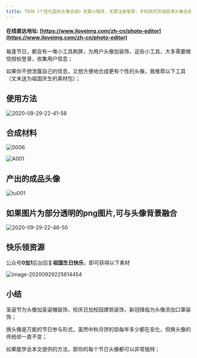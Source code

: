 ```yaml
---
title: T036《个性化国庆头像合成》无需小程序，无需注册登录，手机网页完成超清头像合成
---
```


####  在线直达地址: [https://www.iloveimg.com/zh-cn/photo-editor](https://www.iloveimg.com/zh-cn/photo-editor)



每逢节日，都会有一堆小工具刷屏，为用户头像加装饰，这些小工具，大多需要微信授权登录，收集用户信息；

如果你不想泄露自己的信息，又想方便地合成更有个性的头像，我推荐以下工具（文末送为祖国庆生的素材包）；



## 使用方法



![2020-09-29-22-41-58](https://www.v2fy.com/asset/0i/OnlineToolsBook/OnlineToolsBookMD/T036-photo-editor-2020-09-29.assets/2020-09-29-22-41-58.gif)

## 合成材料

![0006](https://www.v2fy.com/asset/0i/OnlineToolsBook/OnlineToolsBookMD/T036-photo-editor-2020-09-29.assets/0006.png)





![A001](https://www.v2fy.com/asset/0i/OnlineToolsBook/OnlineToolsBookMD/T036-photo-editor-2020-09-29.assets/A001.jpg)

## 产出的成品头像



![tu001](https://www.v2fy.com/asset/0i/OnlineToolsBook/OnlineToolsBookMD/T036-photo-editor-2020-09-29.assets/tu001.png)



## 如果图片为部分透明的png图片,可与头像背景融合



![2020-09-29-22-46-50](https://www.v2fy.com/asset/0i/OnlineToolsBook/OnlineToolsBookMD/T036-photo-editor-2020-09-29.assets/2020-09-29-22-46-50.gif)



## 快乐领资源



公众号**0加1**后台回复**祖国生日快乐**，即可获得以下素材

![image-20200929225614454](https://www.v2fy.com/asset/0i/OnlineToolsBook/OnlineToolsBookMD/T036-photo-editor-2020-09-29.assets/image-20200929225614454.png)

## 小结



圣诞节为头像加圣诞帽装饰，校庆日加校园建筑装饰，新冠降临为头像添加口罩装饰；

换头像是万能的节日参与形式，虽然中秋月饼的馅每年多少都在变化，但换头像的传统却一直不变；

如果能学会本文提供的方法，那你的每个节日头像都可以非常独特；